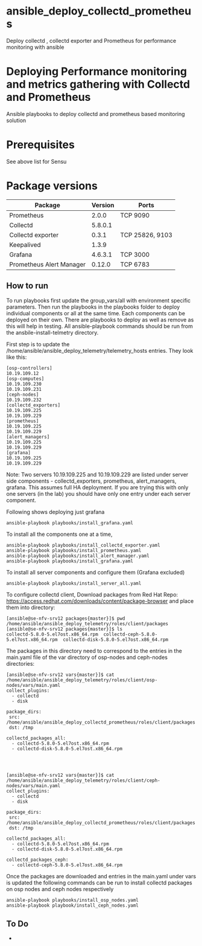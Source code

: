 # ansible_deploy_collectd_prometheus
Deploy collectd , collectd exporter and Prometheus for performance monitoring with ansible
# Deploying Performance monitoring and metrics gathering with Collectd and Prometheus
Ansible playbooks to deploy collectd and prometheus based monitoring solution

# Prerequisites
See above list for Sensu
# Package versions

|Package                  |Version      |Ports                                       |
|-------------------------|-------------|--------------------------------------------|
|Prometheus               |2.0.0        |TCP 9090                                    |
|Collectd                 |5.8.0.1      |                                            |
|Collectd exporter        |0.3.1        |TCP 25826, 9103                             |
|Keepalived               |1.3.9        |                                            |
|Grafana                  |4.6.3.1      |TCP 3000                                    |
|Prometheus Alert Manager |0.12.0       |TCP 6783                                    |

## How to run
To run playbooks first update the group_vars/all with environment specific parameters.
Then run the playbooks in the playbooks folder to deploy individual components or all
at the same time. Each components can be deployed on their own. There are playbooks to
deploy as well as remove as this will help in testing. All ansible-playbook commands
should be run from the ansbile-install-telmetry directory.

First step is to update the /home/ansible/ansible_deploy_telemetry/telemetry_hosts entries. They look like this:
```
[osp-controllers]
10.19.109.12
[osp-computes]
10.19.109.230
10.19.109.231
[ceph-nodes]
10.19.109.232
[collectd_exporters]
10.19.109.225
10.19.109.229
[prometheus]
10.19.109.225
10.19.109.229
[alert_managers]
10.19.109.225
10.19.109.229
[grafana]
10.19.109.225
10.19.109.229
```
Note: Two servers 10.19.109.225 and 10.19.109.229 are listed under server side components - collectd_exporters, prometheus, alert_managers, grafana. This assumes full HA deployment. If you are trying this with only one servers (in the lab) you should have only one entry under each server component. 

Following shows deploying just grafana
```
ansible-playbook playbooks/install_grafana.yaml
```
To install all the components one at a time,
```
ansible-playbook playbooks/install_collectd_exporter.yaml
ansible-playbook playbooks/install_prometheus.yaml
ansible-playbook playbooks/install_alert_manager.yaml
ansible-playbook playbooks/install_grafana.yaml
```
To install all server components and configure them (Grafana excluded)
```
ansible-playbook playbooks/install_server_all.yaml
```
To configure collectd client,
Download packages from Red Hat Repo:
https://access.redhat.com/downloads/content/package-browser
and place them into directory: 

```
[ansible@se-nfv-srv12 packages{master}]$ pwd
/home/ansible/ansible_deploy_telemetry/roles/client/packages
[ansible@se-nfv-srv12 packages{master}]$ ls
collectd-5.8.0-5.el7ost.x86_64.rpm  collectd-ceph-5.8.0-5.el7ost.x86_64.rpm  collectd-disk-5.8.0-5.el7ost.x86_64.rpm
```

The packages in this directory need to correspond to the entries in the main.yaml file of the var directory of osp-nodes and ceph-nodes directories:
```
[ansible@se-nfv-srv12 vars{master}]$ cat /home/ansible/ansible_deploy_telemetry/roles/client/osp-nodes/vars/main.yaml
collect_plugins:
  - collectd
  - disk

package_dirs:
 src: /home/ansible/ansible_deploy_collectd_prometheus/roles/client/packages
 dst: /tmp

collectd_packages_all:
  - collectd-5.8.0-5.el7ost.x86_64.rpm
  - collectd-disk-5.8.0-5.el7ost.x86_64.rpm




[ansible@se-nfv-srv12 vars{master}]$ cat /home/ansible/ansible_deploy_telemetry/roles/client/ceph-nodes/vars/main.yaml
collect_plugins:
  - collectd
  - disk

package_dirs:
 src: /home/ansible/ansible_deploy_collectd_prometheus/roles/client/packages
 dst: /tmp

collectd_packages_all:
  - collectd-5.8.0-5.el7ost.x86_64.rpm
  - collectd-disk-5.8.0-5.el7ost.x86_64.rpm

collectd_packages_ceph:
  - collectd-ceph-5.8.0-5.el7ost.x86_64.rpm
```
Once the packages are downloaded and entries in the main.yaml under vars is updated the following commands can be run to install collectd packages on osp nodes and ceph nodes respectively
```
ansible-playbook playbooks/install_osp_nodes.yaml
ansible-playbook playbook/install_ceph_nodes.yaml
```

## To Do
* 

